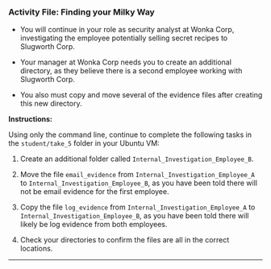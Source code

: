 ### Activity File: Finding your Milky Way 
 
- You will continue in your role as security analyst at Wonka Corp, investigating the employee potentially selling secret recipes to Slugworth Corp.

- Your manager at Wonka Corp needs you to create an additional directory, as they believe there is a second employee working with Slugworth Corp.

- You also must copy and move several of the evidence files after creating this new directory.

**Instructions:**

Using only the command line, continue to complete the following tasks in the `student/take_5` folder in your Ubuntu VM:

  1. Create an additional folder called `Internal_Investigation_Employee_B`.

  2. Move the file `email_evidence` from `Internal_Investigation_Employee_A` to `Internal_Investigation_Employee_B`, as you have been told there will not be email evidence for the first employee.

  3. Copy the file `log_evidence` from `Internal_Investigation_Employee_A` to `Internal_Investigation_Employee_B`, as you have been told there will likely be log evidence from both employees.

  4. Check your directories to confirm the files are all in the correct locations.

---